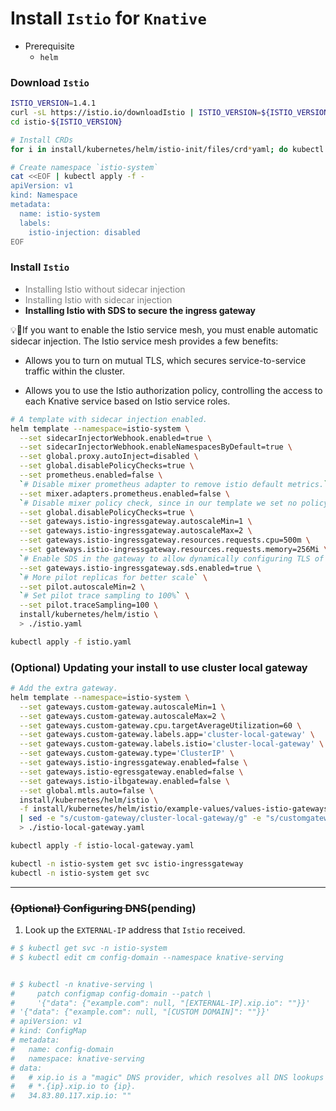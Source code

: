 # Install `Istio` for `Knative`

* Prerequisite
  * `helm`


### Download `Istio`

```sh
ISTIO_VERSION=1.4.1
curl -sL https://istio.io/downloadIstio | ISTIO_VERSION=${ISTIO_VERSION} sh -
cd istio-${ISTIO_VERSION}
```

```sh
# Install CRDs
for i in install/kubernetes/helm/istio-init/files/crd*yaml; do kubectl apply -f $i; done

# Create namespace `istio-system`
cat <<EOF | kubectl apply -f -
apiVersion: v1
kind: Namespace
metadata:
  name: istio-system
  labels:
    istio-injection: disabled
EOF
```

### Install `Istio`
* <font color='grey'>Installing Istio without sidecar injection</font>
* <font color='grey'>Installing Istio with sidecar injection</font>
*  **Installing Istio with SDS to secure the ingress gateway**

:bulb::speech_balloon:If you want to enable the Istio service mesh, you must enable automatic sidecar injection. The Istio service mesh provides a few benefits:

* Allows you to turn on mutual TLS, which secures service-to-service traffic within the cluster.

* Allows you to use the Istio authorization policy, controlling the access to each Knative service based on Istio service roles.

```sh
# A template with sidecar injection enabled.
helm template --namespace=istio-system \
  --set sidecarInjectorWebhook.enabled=true \
  --set sidecarInjectorWebhook.enableNamespacesByDefault=true \
  --set global.proxy.autoInject=disabled \
  --set global.disablePolicyChecks=true \
  --set prometheus.enabled=false \
  `# Disable mixer prometheus adapter to remove istio default metrics.` \
  --set mixer.adapters.prometheus.enabled=false \
  `# Disable mixer policy check, since in our template we set no policy.` \
  --set global.disablePolicyChecks=true \
  --set gateways.istio-ingressgateway.autoscaleMin=1 \
  --set gateways.istio-ingressgateway.autoscaleMax=2 \
  --set gateways.istio-ingressgateway.resources.requests.cpu=500m \
  --set gateways.istio-ingressgateway.resources.requests.memory=256Mi \
  `# Enable SDS in the gateway to allow dynamically configuring TLS of gateway.` \
  --set gateways.istio-ingressgateway.sds.enabled=true \
  `# More pilot replicas for better scale` \
  --set pilot.autoscaleMin=2 \
  `# Set pilot trace sampling to 100%` \
  --set pilot.traceSampling=100 \
  install/kubernetes/helm/istio \
  > ./istio.yaml

kubectl apply -f istio.yaml
```

### (Optional) Updating your install to use cluster local gateway
```sh
# Add the extra gateway.
helm template --namespace=istio-system \
  --set gateways.custom-gateway.autoscaleMin=1 \
  --set gateways.custom-gateway.autoscaleMax=2 \
  --set gateways.custom-gateway.cpu.targetAverageUtilization=60 \
  --set gateways.custom-gateway.labels.app='cluster-local-gateway' \
  --set gateways.custom-gateway.labels.istio='cluster-local-gateway' \
  --set gateways.custom-gateway.type='ClusterIP' \
  --set gateways.istio-ingressgateway.enabled=false \
  --set gateways.istio-egressgateway.enabled=false \
  --set gateways.istio-ilbgateway.enabled=false \
  --set global.mtls.auto=false \
  install/kubernetes/helm/istio \
  -f install/kubernetes/helm/istio/example-values/values-istio-gateways.yaml \
  | sed -e "s/custom-gateway/cluster-local-gateway/g" -e "s/customgateway/clusterlocalgateway/g" \
  > ./istio-local-gateway.yaml

kubectl apply -f istio-local-gateway.yaml
```

```sh
kubectl -n istio-system get svc istio-ingressgateway
kubectl -n istio-system get svc
```

---
### ~~(Optional) Configuring DNS~~(pending)

1. Look up the `EXTERNAL-IP` address that `Istio` received.

```sh
# $ kubectl get svc -n istio-system
# $ kubectl edit cm config-domain --namespace knative-serving


# $ kubectl -n knative-serving \
#     patch configmap config-domain --patch \
#     '{"data": {"example.com": null, "[EXTERNAL-IP].xip.io": ""}}'
# '{"data": {"example.com": null, "[CUSTOM DOMAIN]": ""}}'
# apiVersion: v1
# kind: ConfigMap
# metadata:
#   name: config-domain
#   namespace: knative-serving
# data:
#   # xip.io is a "magic" DNS provider, which resolves all DNS lookups for:
#   # *.{ip}.xip.io to {ip}.
#   34.83.80.117.xip.io: ""

```

